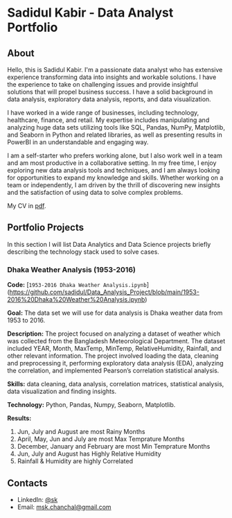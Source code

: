 # Sadidul Kabir - Data Analyst Portfolio
## About
Hello, this is Sadidul Kabir. I'm a passionate data analyst who has extensive experience transforming data into insights and workable solutions. I have the experience to take on challenging issues and provide insightful solutions that will propel business success. I have a solid background in data analysis, exploratory data analysis, reports, and data visualization.

I have worked in a wide range of businesses, including technology, healthcare, finance, and retail. My expertise includes manipulating and analyzing huge data sets utilizing tools like SQL, Pandas, NumPy, Matplotlib, and Seaborn in Python and related libraries, as well as presenting results in PowerBI in an understandable and engaging way.

I am a self-starter who prefers working alone, but I also work well in a team and am most productive in a collaborative setting. In my free time, I enjoy exploring new data analysis tools and techniques, and I am always looking for opportunities to expand my knowledge and skills. Whether working on a team or independently, I am driven by the thrill of discovering new insights and the satisfaction of using data to solve complex problems.

My CV in [pdf]( https://github.com/sadidul/sk_portfolio/blob/main/sk_data_analyst.pdf).

## Portfolio Projects
In this section I will list Data Analytics and Data Science projects briefly describing the technology stack used to solve cases.

### Dhaka Weather Analysis (1953-2016)
**Code:** [`1953-2016 Dhaka Weather Analysis.ipynb`]
(https://github.com/sadidul/Data_Analysis_Project/blob/main/1953-2016%20Dhaka%20Weather%20Analysis.ipynb)

**Goal:** The data set we will use for data analysis is Dhaka weather data from 1953 to 2016.

**Description:** The project focused on analyzing a dataset of weather which was collected from the Bangladesh Meteorological Department. The dataset included YEAR, Month, MaxTemp, MinTemp, RelativeHumidity, Rainfall, and other relevant information. The project involved loading the data, cleaning and preprocessing it, performing exploratory data analysis (EDA), analyzing the correlation, and implemented Pearson’s correlation statistical analysis.

**Skills:** data cleaning, data analysis, correlation matrices, statistical analysis, data visualization and finding insights.

**Technology:** Python, Pandas, Numpy, Seaborn, Matplotlib.

**Results:** 
1. Jun, July and August are most Rainy Months
2. April, May, Jun and July are most Max Temprature Months
3. December, January and February are most Min Temprature Months
4. Jun, July and August has Highly Relative Humidity
5. Rainfall & Humidity are highly Correlated


## Contacts
- LinkedIn: [@sk](https://www.linkedin.com/in/md-sadidul-kabir)
- Email: msk.chanchal@gmail.com
